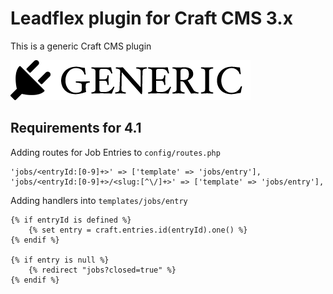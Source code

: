 # Leadflex plugin for Craft CMS 3.x

This is a generic Craft CMS plugin

![Screenshot](resources/img/plugin-logo.png)

## Requirements for 4.1

Adding routes for Job Entries to `config/routes.php`
```
'jobs/<entryId:[0-9]+>' => ['template' => 'jobs/entry'],
'jobs/<entryId:[0-9]+>/<slug:[^\/]+>' => ['template' => 'jobs/entry'],
```

Adding handlers into `templates/jobs/entry`
```
{% if entryId is defined %}
    {% set entry = craft.entries.id(entryId).one() %}
{% endif %}

{% if entry is null %}
    {% redirect "jobs?closed=true" %}
{% endif %}
```


